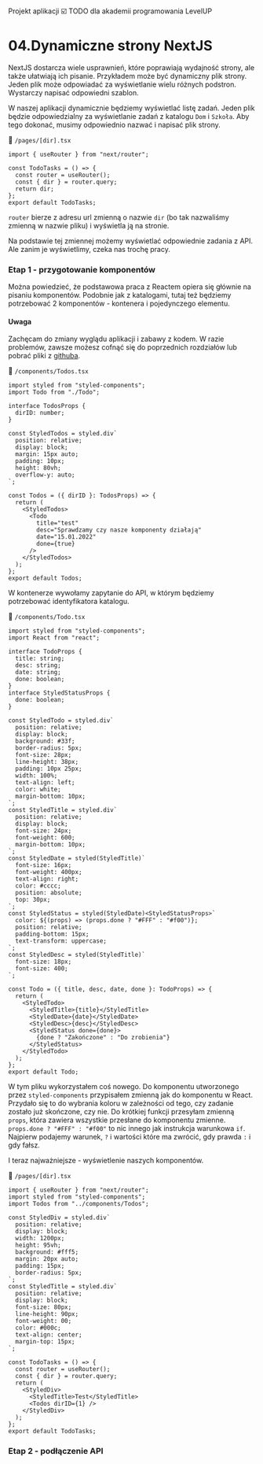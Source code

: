 Projekt aplikacji :ballot_box_with_check: TODO dla akademii programowania LevelUP

# 04.Dynamiczne strony NextJS

NextJS dostarcza wiele usprawnień, które poprawiają wydajność strony, ale także ułatwiają ich pisanie. Przykładem może być dynamiczny plik strony. Jeden plik może odpowiadać za wyświetlanie wielu różnych podstron. Wystarczy napisać odpowiedni szablon.

W naszej aplikacji dynamicznie będziemy wyświetlać listę zadań. Jeden plik będzie odpowiedzialny za wyświetlanie zadań z katalogu `Dom` i `Szkoła`. Aby tego dokonać, musimy odpowiednio nazwać i napisać plik strony.

:file_folder: `/pages/[dir].tsx`

```tsx
import { useRouter } from "next/router";

const TodoTasks = () => {
  const router = useRouter();
  const { dir } = router.query;
  return dir;
};
export default TodoTasks;
```

`router` bierze z adresu url zmienną o nazwie `dir` (bo tak nazwaliśmy zmienną w nazwie pliku) i wyświetla ją na stronie.

Na podstawie tej zmiennej możemy wyświetlać odpowiednie zadania z API. Ale zanim je wyświetlimy, czeka nas trochę pracy.

### Etap 1 - przygotowanie komponentów

Można powiedzieć, że podstawowa praca z Reactem opiera się głównie na pisaniu komponentów. Podobnie jak z katalogami, tutaj też będziemy potrzebować 2 komponentów - kontenera i pojedynczego elementu.

#### Uwaga

Zachęcam do zmiany wyglądu aplikacji i zabawy z kodem. W razie problemów, zawsze możesz cofnąć się do poprzednich rozdziałów lub pobrać pliki z [githuba](https://github.com/Tomsonikus/TODO_LevelUP).

:file_folder: `/components/Todos.tsx`

```tsx
import styled from "styled-components";
import Todo from "./Todo";

interface TodosProps {
  dirID: number;
}

const StyledTodos = styled.div`
  position: relative;
  display: block;
  margin: 15px auto;
  padding: 10px;
  height: 80vh;
  overflow-y: auto;
`;

const Todos = ({ dirID }: TodosProps) => {
  return (
    <StyledTodos>
      <Todo
        title="test"
        desc="Sprawdzamy czy nasze komponenty działają"
        date="15.01.2022"
        done={true}
      />
    </StyledTodos>
  );
};
export default Todos;
```

W kontenerze wywołamy zapytanie do API, w którym będziemy potrzebować identyfikatora katalogu.

:file_folder: `/components/Todo.tsx`

```tsx
import styled from "styled-components";
import React from "react";

interface TodoProps {
  title: string;
  desc: string;
  date: string;
  done: boolean;
}
interface StyledStatusProps {
  done: boolean;
}

const StyledTodo = styled.div`
  position: relative;
  display: block;
  background: #33f;
  border-radius: 5px;
  font-size: 28px;
  line-height: 38px;
  padding: 10px 25px;
  width: 100%;
  text-align: left;
  color: white;
  margin-bottom: 10px;
`;
const StyledTitle = styled.div`
  position: relative;
  display: block;
  font-size: 24px;
  font-weight: 600;
  margin-bottom: 10px;
`;
const StyledDate = styled(StyledTitle)`
  font-size: 16px;
  font-weight: 400px;
  text-align: right;
  color: #cccc;
  position: absolute;
  top: 30px;
`;
const StyledStatus = styled(StyledDate)<StyledStatusProps>`
  color: ${(props) => (props.done ? "#FFF" : "#f00")};
  position: relative;
  padding-bottom: 15px;
  text-transform: uppercase;
`;
const StyledDesc = styled(StyledTitle)`
  font-size: 18px;
  font-size: 400;
`;

const Todo = ({ title, desc, date, done }: TodoProps) => {
  return (
    <StyledTodo>
      <StyledTitle>{title}</StyledTitle>
      <StyledDate>{date}</StyledDate>
      <StyledDesc>{desc}</StyledDesc>
      <StyledStatus done={done}>
        {done ? "Zakończone" : "Do zrobienia"}
      </StyledStatus>
    </StyledTodo>
  );
};
export default Todo;
```

W tym pliku wykorzystałem coś nowego. Do komponentu utworzonego przez `styled-components` przypisałem zmienną jak do komponentu w React. Przydało się to do wybrania koloru w zależności od tego, czy zadanie zostało już skończone, czy nie. Do krótkiej funkcji przesyłam zmienną `props`, która zawiera wszystkie przesłane do komponentu zmienne.
`props.done ? "#FFF" : "#f00"` to nic innego jak instrukcja warunkowa `if`. Najpierw podajemy warunek, `?` i wartości które ma zwrócić, gdy prawda `:` i gdy fałsz.

I teraz najważniejsze - wyświetlenie naszych komponentów.

:file_folder: `/pages/[dir].tsx`

```tsx
import { useRouter } from "next/router";
import styled from "styled-components";
import Todos from "../components/Todos";

const StyledDiv = styled.div`
  position: relative;
  display: block;
  width: 1200px;
  height: 95vh;
  background: #fff5;
  margin: 20px auto;
  padding: 15px;
  border-radius: 5px;
`;
const StyledTitle = styled.div`
  position: relative;
  display: block;
  font-size: 80px;
  line-height: 90px;
  font-weight: 00;
  color: #000c;
  text-align: center;
  margin-top: 15px;
`;

const TodoTasks = () => {
  const router = useRouter();
  const { dir } = router.query;
  return (
    <StyledDiv>
      <StyledTitle>Test</StyledTitle>
      <Todos dirID={1} />
    </StyledDiv>
  );
};
export default TodoTasks;
```

### Etap 2 - podłączenie API
